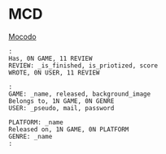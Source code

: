 # MCD

[Mocodo](http://mocodo.wingi.net/)

```mocodo
:
Has, 0N GAME, 11 REVIEW
REVIEW: _is_finished, is_priotized, score
WROTE, 0N USER, 11 REVIEW

:
GAME: _name, released, background_image
Belongs to, 1N GAME, 0N GENRE
USER: _pseudo, mail, password

PLATFORM: _name
Released on, 1N GAME, 0N PLATFORM
GENRE: _name
:
```